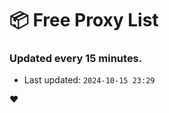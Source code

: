 # :package: Free Proxy List
### Updated every 15 minutes.

- Last updated: `2024-10-15 23:29`

:heart:
